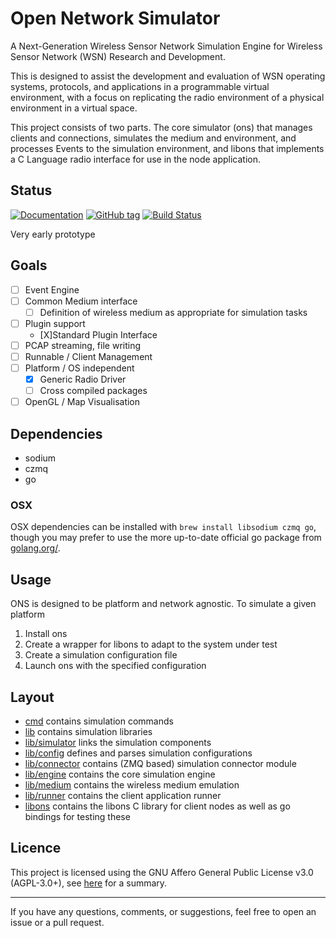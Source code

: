 # Open Network Simulator

A Next-Generation Wireless Sensor Network Simulation Engine for Wireless Sensor Network (WSN) Research and Development.

This is designed to assist the development and evaluation of WSN operating systems, protocols, and applications in a programmable virtual environment, with a focus on replicating the radio environment of a physical environment in a virtual space.

This project consists of two parts. The core simulator (ons) that manages clients and connections, simulates the medium and environment, and processes Events to the simulation environment, and libons that implements a C Language radio interface for use in the node application.

## Status

[![Documentation](https://img.shields.io/badge/docs-godoc-blue.svg)](https://godoc.org/github.com/ryankurte/ons)
[![GitHub tag](https://img.shields.io/github/tag/ryankurte/ons.svg)](https://github.com/ryankurte/ons)
[![Build Status](https://travis-ci.com/ryankurte/ons.svg?token=s4CML2iJ2hd54vvqz5FP&branch=master)](https://travis-ci.com/ryankurte/ons/branches)

Very early prototype

## Goals

- [ ] Event Engine
- [ ] Common Medium interface
  - [ ] Definition of wireless medium as appropriate for simulation tasks
- [ ] Plugin support
  - [X]Standard Plugin Interface
- [ ] PCAP streaming, file writing
- [ ] Runnable / Client Management
- [ ] Platform / OS independent
  - [X] Generic Radio Driver
  - [ ] Cross compiled packages
- [ ] OpenGL / Map Visualisation

## Dependencies

- sodium
- czmq
- go

### OSX

OSX dependencies can be installed with `brew install libsodium czmq go`, though you may prefer to use the more up-to-date official go package from [golang.org/](https://golang.org/dl/).


## Usage

ONS is designed to be platform and network agnostic. To simulate a given platform

1. Install ons
2. Create a wrapper for libons to adapt to the system under test
3. Create a simulation configuration file
4. Launch ons with the specified configuration

## Layout

- [cmd](/cmd) contains simulation commands
- [lib](/lib) contains simulation libraries
- [lib/simulator](/lib/simulator) links the simulation components
- [lib/config](/lib/config) defines and parses simulation configurations
- [lib/connector](/lib/connector) contains (ZMQ based) simulation connector module
- [lib/engine](/lib/engine) contains the core simulation engine
- [lib/medium](/lib/medium) contains the wireless medium emulation
- [lib/runner](/lib/runner) contains the client application runner
- [libons](/libons) contains the libons C library for client nodes as well as go bindings for testing these

## Licence

This project is licensed using the GNU Affero General Public License v3.0 (AGPL-3.0+), see [here](https://choosealicense.com/licenses/agpl-3.0/#) for a summary.

---

If you have any questions, comments, or suggestions, feel free to open an issue or a pull request.

